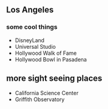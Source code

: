 ## Los Angeles

### some cool things

- DisneyLand
- Universal Studio
- Hollywood Walk of Fame
- Hollywood Bowl in Pasadena

## more sight seeing places
- California Science Center
- Griffith Observatory
